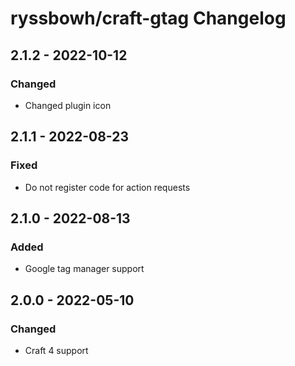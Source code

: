 # ryssbowh/craft-gtag Changelog

## 2.1.2 - 2022-10-12
### Changed
- Changed plugin icon

## 2.1.1 - 2022-08-23
### Fixed
- Do not register code for action requests

## 2.1.0 - 2022-08-13
### Added
- Google tag manager support

## 2.0.0 - 2022-05-10
### Changed
- Craft 4 support